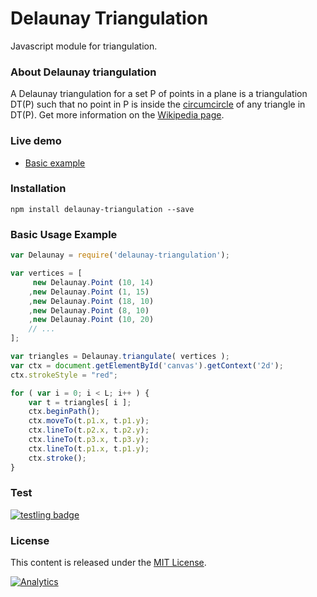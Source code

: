 Delaunay Triangulation
=============

Javascript module for triangulation.

### About Delaunay triangulation ###

A Delaunay triangulation for a set P of points in a plane is a triangulation DT(P) such that no point in P is inside the [circumcircle](https://en.wikipedia.org/wiki/Circumscribed_circle#Triangles) of any triangle in DT(P). Get more information on the [Wikipedia page](https://en.wikipedia.org/wiki/Delaunay_triangulation).

### Live demo ###

- [Basic example](http://sokeroner.github.io/Delaunay-Triangulation/example1.html) 

### Installation ###
```
npm install delaunay-triangulation --save
```

### Basic Usage Example ###

```js
var Delaunay = require('delaunay-triangulation');

var vertices = [
	 new Delaunay.Point (10, 14)
	,new Delaunay.Point (1, 15)
	,new Delaunay.Point (18, 10)
	,new Delaunay.Point (8, 10)
	,new Delaunay.Point (10, 20)
 	// ...
];

var triangles = Delaunay.triangulate( vertices );
var ctx = document.getElementById('canvas').getContext('2d');
ctx.strokeStyle = "red";

for ( var i = 0; i < L; i++ ) {
	var t = triangles[ i ];
	ctx.beginPath();
	ctx.moveTo(t.p1.x, t.p1.y);
	ctx.lineTo(t.p2.x, t.p2.y);
	ctx.lineTo(t.p3.x, t.p3.y);
	ctx.lineTo(t.p1.x, t.p1.y);
	ctx.stroke();
}

```

### Test ###

[![testling badge](https://ci.testling.com/sokeroner/Delaunay-Triangulation.png)](https://ci.testling.com/sokeroner/Delaunay-Triangulation)


### License ###

This content is released under the [MIT License](http://opensource.org/licenses/MIT).


[![Analytics](https://ga-beacon.appspot.com/UA-64424781-1/Delaunay-Triangulation/index)](https://github.com/igrigorik/ga-beacon)